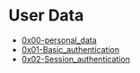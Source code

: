 # User Data
- [0x00-personal_data](https://github.com/getdaniel/alx-backend-user-data/blob/main/0x00-personal_data)
- [0x01-Basic_authentication](https://github.com/getdaniel/alx-backend-user-data/blob/main/0x01-Basic_authentication)
- [0x02-Session_authentication](https://github.com/getdaniel/alx-backend-user-data/blob/main/0x02-Session_authentication)
